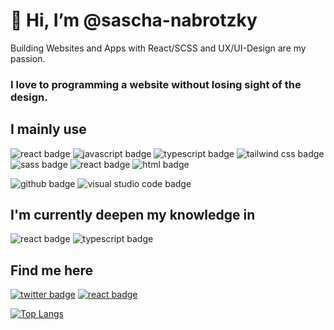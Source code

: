 # 👋 Hi, I’m @sascha-nabrotzky

Building Websites and Apps with React/SCSS and UX/UI-Design are my passion.

### I love to programming a website without losing sight of the design.

## I mainly use

<img src="https://img.shields.io/badge/React-61DBFB?&style=for-the-badge&logo=react&logoColor=black" alt="react badge" /> <img src="https://img.shields.io/badge/JavaScript-yellow?&style=for-the-badge&logo=javascript&logoColor=white" alt="javascript badge" /> <img src="https://img.shields.io/badge/Typescript-blue?&style=for-the-badge&logo=typescript&logoColor=white" alt="typescript badge" /> <img src="https://img.shields.io/badge/tailwindcss-07B6D5?&style=for-the-badge&logo=tailwindcss&logoColor=white" alt="tailwind css badge" /> <img src="https://img.shields.io/badge/SCSS-CD6799?&style=for-the-badge&logo=sass&logoColor=white" alt="sass badge" />  <img src="https://img.shields.io/badge/CSS3-264de4?&style=for-the-badge&logo=css3&logoColor=white" alt="react badge" /> <img src="https://img.shields.io/badge/HTML5-e34c26?&style=for-the-badge&logo=html5&logoColor=white" alt="html badge" />

<img src="https://img.shields.io/badge/GitHub-211F1F?&style=for-the-badge&logo=github&logoColor=white" alt="github badge" /> <img src="https://img.shields.io/badge/Visual Studio Code-blue?&style=for-the-badge&logo=visual-studio-code&logoColor=white" alt="visual studio code badge" />

## I'm currently deepen my knowledge in

<img src="https://img.shields.io/badge/React-61DBFB?&style=for-the-badge&logo=react&logoColor=black" alt="react badge" /> <img src="https://img.shields.io/badge/Typescript-blue?&style=for-the-badge&logo=typescript&logoColor=white" alt="typescript badge" />


## Find me here

[<img src="https://img.shields.io/badge/Twitter-blue?&style=for-the-badge&logo=twitter&logoColor=white" alt="twitter badge" />](https://twitter.com/Arrow_Function0) [<img src="https://img.shields.io/badge/Website-blue?&style=for-the-badge&logo=website&logoColor=white" alt="react badge" />](https://sascha-nabrotzky.github.io/)


[![Top Langs](https://github-readme-stats.vercel.app/api/top-langs/?username=sascha-nabrotzky&layout=compact)](https://github.com/sascha-nabrotzky/github-readme-stats)
<!---
sascha-nabrotzky/sascha-nabrotzky is a ✨ special ✨ repository because its `README.md` (this file) appears on your GitHub profile.
You can click the Preview link to take a look at your changes.
--->
